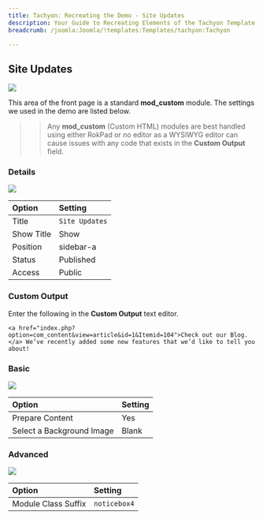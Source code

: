 ```yaml
---
title: Tachyon: Recreating the Demo - Site Updates
description: Your Guide to Recreating Elements of the Tachyon Template for Joomla
breadcrumb: /joomla:Joomla/!templates:Templates/tachyon:Tachyon

---
```


Site Updates
-----

![][demo]

This area of the front page is a standard **mod_custom** module. The settings we used in the demo are listed below.

>> Any **mod_custom** (Custom HTML) modules are best handled using either RokPad or no editor as a WYSIWYG editor can cause issues with any code that exists in the **Custom Output** field.

### Details

![][demo2]

| Option     | Setting        |  
| :--------- | :------------- |  
| Title      | `Site Updates` |  
| Show Title | Show           |  
| Position   | sidebar-a      |  
| Status     | Published      |  
| Access     | Public         |  

### Custom Output

Enter the following in the **Custom Output** text editor.

~~~
<a href="index.php?option=com_content&view=article&id=1&Itemid=104">Check out our Blog.</a> We’ve recently added some new features that we’d like to tell you about!
~~~

### Basic

![][demo3]

| Option                    | Setting |  
| :------------------------ | :------ |  
| Prepare Content           | Yes     |  
| Select a Background Image | Blank   |

### Advanced

![][demo4]

| Option              | Setting      |  
| :------------------ | :----------- |  
| Module Class Suffix | `noticebox4` |  

[demo]: assets/demo_2.jpeg
[demo2]: assets/demo_2a.jpeg
[demo3]: assets/demo_2b.jpeg
[demo4]: assets/demo_2c.jpeg
[demo5]: assets/demo_2d.jpeg
